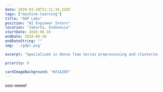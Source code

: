 ```yaml
---
date: 2020-03-20T21:11:34.220Z
tags: ["machine-learning"]
title: "GDP Labs"
position: "AI Engineer Intern"
location: "Jakarta, Indonesia"
startDate: 2018-06-10
endDate: 2018-08-20
endDateString: ""
img: './gdpl.png'

excerpt: "Specialized in dense Time Series preprocessing and clustering. Developed a new clustering method faster than existing algorithms, and realistically demonstrated on several use cases."

priority: 0

cardImageBackground: "#21A2D9"
---
```

ooo-weee!